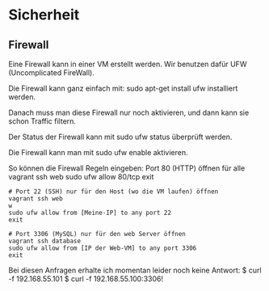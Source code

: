 # Sicherheit #

## Firewall ##
Eine Firewall kann in einer VM erstellt werden. Wir benutzen dafür UFW (Uncomplicated FireWall).

Die Firewall kann ganz einfach mit: sudo apt-get install ufw installiert werden.

Danach muss man diese Firewall nur noch aktivieren, und dann kann sie schon Traffic filtern.

Der Status der Firewall kann mit sudo ufw status überprüft werden.

Die Firewall kann man mit sudo ufw enable aktivieren.

So können die Firewall Regeln eingeben:
    Port 80 (HTTP) öffnen für alle
    vagrant ssh web
    sudo ufw allow 80/tcp
    exit

    # Port 22 (SSH) nur für den Host (wo die VM laufen) öffnen
    vagrant ssh web
    w
    sudo ufw allow from [Meine-IP] to any port 22
    exit

    # Port 3306 (MySQL) nur für den web Server öffnen
    vagrant ssh database
    sudo ufw allow from [IP der Web-VM] to any port 3306
    exit

Bei diesen Anfragen erhalte ich momentan leider noch keine Antwort:
    $ curl -f 192.168.55.101
    $ curl -f 192.168.55.100:3306!
    
    
    
